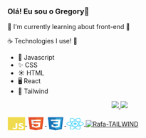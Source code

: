### Olá! Eu sou o Gregory👋

📖 I'm currently learning about front-end 🧠

☕ Technologies I use! 🔖

- 🎇 Javascript
- ✨ CSS
- ☀️ HTML
- 🖥️ React
- 🌄 Tailwind
<div align="center">
  <a href="https://github.com/GregoryAlmeida">
  <img height="180em" src="https://github-readme-stats.vercel.app/api?username=GregoryAlmeida&show_icons=true&theme=tokyonight&include_all_commits=true&count_private=true"/>
  <img height="180em" src="https://github-readme-stats.vercel.app/api/top-langs/?username=GregoryAlmeida&layout=compact&langs_count=7&theme=tokyonight"/>
</div>
  
  
 <div style="display: inline_block"><br>
  <img align="center" alt="Rafa-Js" height="30" width="40" src="https://raw.githubusercontent.com/devicons/devicon/master/icons/javascript/javascript-plain.svg">
  <img align="center" alt="Rafa-HTML" height="30" width="40" src="https://raw.githubusercontent.com/devicons/devicon/master/icons/html5/html5-original.svg">
  <img align="center" alt="Rafa-CSS" height="30" width="40" src="https://raw.githubusercontent.com/devicons/devicon/master/icons/css3/css3-original.svg">
  <img align="center" alt="Rafa-REACT" height="30" width="40" src="https://raw.githubusercontent.com/devicons/devicon/master/icons/react/react-original.svg">
  <img align="center" alt="Rafa-TAILWIND" height="30" width="40" src="https://raw.githubusercontent.com/devicons/devicon/master/icons/tailwind/tailwind-original.svg">
</div>
  
  ##
